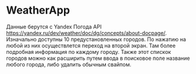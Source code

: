 # WeatherApp
Данные берутся с Yandex Погода API https://yandex.ru/dev/weather/doc/dg/concepts/about-docpage/.
Изначально доступны 10 предустановленных городов. По нажатию на любой из них осуществлется переход на второй экран. Там более подробная информация по каждому городу.
Также этот спискок городов можно как расширить путем ввода в поисковое поле название любого города, либо удалить обычным свайпом.


